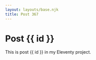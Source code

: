 ```yaml
---
layout: layouts/base.njk
title: Post 367
---
```


# Post {{ id }}

This is post {{ id }} in my Eleventy project.
